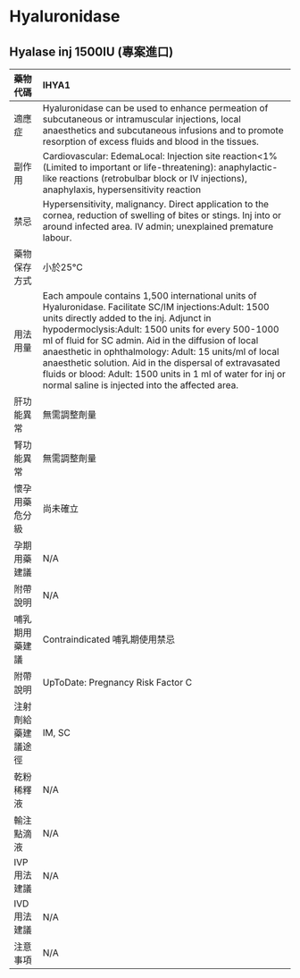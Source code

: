 # Hyaluronidase

## Hyalase inj 1500IU \(專案進口\)

| 藥物代碼 | IHYA1 |
| :--- | :--- |
| 適應症 | Hyaluronidase can be used to enhance permeation of subcutaneous or intramuscular injections, local anaesthetics and subcutaneous infusions and to promote resorption of excess fluids and blood in the tissues. |
| 副作用 | Cardiovascular: EdemaLocal: Injection site reaction&lt;1% \(Limited to important or life-threatening\): anaphylactic-like reactions \(retrobulbar block or IV injections\), anaphylaxis, hypersensitivity reaction |
| 禁忌 | Hypersensitivity, malignancy. Direct application to the cornea, reduction of swelling of bites or stings. Inj into or around infected area. IV admin; unexplained premature labour. |
| 藥物保存方式 | 小於25°C |
| 用法用量 | Each ampoule contains 1,500 international units of Hyaluronidase. Facilitate SC/IM injections:Adult: 1500 units directly added to the inj. Adjunct in hypodermoclysis:Adult: 1500 units for every 500-1000 ml of fluid for SC admin. Aid in the diffusion of local anaesthetic in ophthalmology: Adult: 15 units/ml of local anaesthetic solution. Aid in the dispersal of extravasated fluids or blood: Adult: 1500 units in 1 ml of water for inj or normal saline is injected into the affected area. |
| 肝功能異常 | 無需調整劑量 |
| 腎功能異常 | 無需調整劑量 |
| 懷孕用藥危分級 | 尚未確立 |
| 孕期用藥建議 | N/A |
| 附帶說明 | N/A |
| 哺乳期用藥建議 | Contraindicated 哺乳期使用禁忌 |
| 附帶說明 | UpToDate: Pregnancy Risk Factor C |
| 注射劑給藥建議途徑 | IM, SC |
| 乾粉稀釋液 | N/A |
| 輸注點滴液 | N/A |
| IVP 用法建議 | N/A |
| IVD 用法建議 | N/A |
| 注意事項 | N/A |

